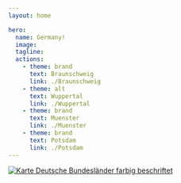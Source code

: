 ```yaml
---
layout: home

hero:
  name: Germany!
  image: 
  tagline: 
  actions:
    - theme: brand
      text: Braunschweig
      link: ./Braunschweig
    - theme: alt
      text: Wuppertal
      link: ./Wuppertal
    - theme: brand
      text: Muenster
      link: ./Muenster
    - theme: brand
      text: Potsdam
      link: ./Potsdam
---
```

<!--
    - theme: brand
      text: Rhein
      link: ./Rhein
    - theme: brand
      text: Koeln
      link: ./Koeln
    - theme: brand
      text: Frankfurt
      link: ./Frankfurt
    - theme: brand
      text: Berlin
      link: ./Berlin
    - theme: brand
      text: Mainz
      link: ./Mainz
    - theme: brand
      text: Dresden
      link: ./Dresden
    - theme: brand
      text: Leibzig
      link: ./Leibzig
    - theme: brand
      text: Duesseldorf
      link: ./Duesseldorf
    - theme: brand
      text: Heidelberg
      link: ./Heidelberg
    - theme: brand
      text: Freiburg
      link: ./Freiburg
    - theme: brand
      text: Bonn
      link: ./Bonn
    - theme: brand
      text: Goettingen
      link: ./Goettingen
-->
<a title="David Liuzzo, derivative work by User:elya, CC BY-SA 2.5 &lt;https://creativecommons.org/licenses/by-sa/2.5&gt;, via Wikimedia Commons" href="https://commons.wikimedia.org/wiki/File:Karte_Deutsche_Bundesl%C3%A4nder_farbig_beschriftet.png"><img alt="Karte Deutsche Bundesländer farbig beschriftet" src="https://upload.wikimedia.org/wikipedia/commons/thumb/9/94/Karte_Deutsche_Bundesl%C3%A4nder_farbig_beschriftet.png/256px-Karte_Deutsche_Bundesl%C3%A4nder_farbig_beschriftet.png?20150429111809"></a>